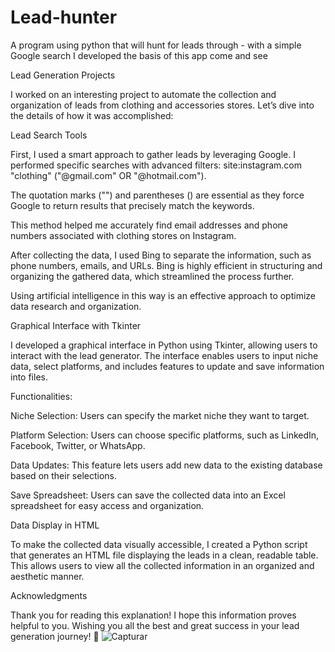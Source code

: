 # Lead-hunter



A program using python that will hunt for leads through - with a simple Google search I developed the basis of this app come and see

Lead Generation Projects

I worked on an interesting project to automate the collection and organization of leads from clothing and accessories stores. Let’s dive into the details of how it was accomplished:

Lead Search Tools

First, I used a smart approach to gather leads by leveraging Google. I performed specific searches with advanced filters:
site:instagram.com "clothing" ("@gmail.com" OR "@hotmail.com").

The quotation marks ("") and parentheses () are essential as they force Google to return results that precisely match the keywords.

This method helped me accurately find email addresses and phone numbers associated with clothing stores on Instagram.

After collecting the data, I used Bing to separate the information, such as phone numbers, emails, and URLs. Bing is highly efficient in structuring and organizing the gathered data, which streamlined the process further.


Using artificial intelligence in this way is an effective approach to optimize data research and organization.

Graphical Interface with Tkinter

I developed a graphical interface in Python using Tkinter, allowing users to interact with the lead generator. The interface enables users to input niche data, select platforms, and includes features to update and save information into files.

Functionalities:

Niche Selection: Users can specify the market niche they want to target.

Platform Selection: Users can choose specific platforms, such as LinkedIn, Facebook, Twitter, or WhatsApp.

Data Updates: This feature lets users add new data to the existing database based on their selections.

Save Spreadsheet: Users can save the collected data into an Excel spreadsheet for easy access and organization.


Data Display in HTML

To make the collected data visually accessible, I created a Python script that generates an HTML file displaying the leads in a clean, readable table. This allows users to view all the collected information in an organized and aesthetic manner.

Acknowledgments

Thank you for reading this explanation! I hope this information proves helpful to you. Wishing you all the best and great success in your lead generation journey! 🚀
![Capturar](https://github.com/user-attachments/assets/6877c8f7-23d2-4196-85a7-ee66905ac38b)


